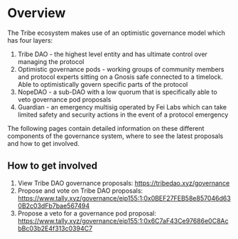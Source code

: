 # Overview

The Tribe ecosystem makes use of an optimistic governance model which has four layers:

1. Tribe DAO - the highest level entity and has ultimate control over managing the protocol
2. Optimistic governance pods - working groups of community members and protocol experts sitting on a Gnosis safe connected to a timelock. Able to optimistically govern specific parts of the protocol
3. NopeDAO - a sub-DAO with a low quorum that is specifically able to veto governance pod proposals
4. Guardian - an emergency multisig operated by Fei Labs which can take limited safety and security actions in the event of a protocol emergency


The following pages contain detailed information on these different components of the governance system, where to see the latest proposals and how to get involved.

## How to get involved
1. View Tribe DAO governance proposals: https://tribedao.xyz/governance
2. Propose and vote on Tribe DAO proposals: https://www.tally.xyz/governance/eip155:1:0x0BEF27FEB58e857046d630B2c03dFb7bae567494 
3. Propose a veto for a governance pod proposal: https://www.tally.xyz/governance/eip155:1:0x6C7aF43Ce97686e0C8AcbBc03b2E4f313c0394C7 




